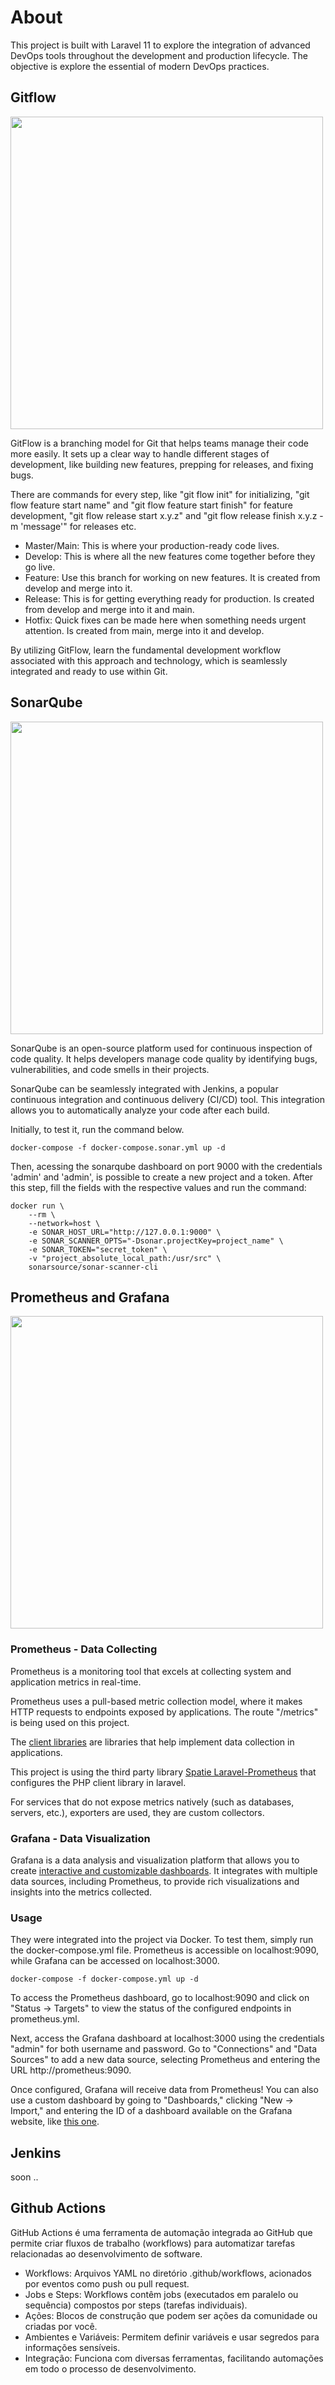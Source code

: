# About

This project is built with Laravel 11 to explore the integration of advanced DevOps tools throughout the development and production lifecycle. The objective is explore the essential of modern DevOps practices.

## Gitflow

<img src="https://velog.velcdn.com/images/boseong-choi/post/59173dfa-fb90-49b4-8323-daa5a38ca02b/image.png" width="500" />

GitFlow is a branching model for Git that helps teams manage their code more easily. It sets up a clear way to handle different stages of development, like building new features, prepping for releases, and fixing bugs.

There are commands for every step, like "git flow init" for initializing, "git flow feature start name" and "git flow feature start finish" for feature development, "git flow release start x.y.z" and "git flow release finish x.y.z -m 'message'" for releases etc.

- Master/Main: This is where your production-ready code lives.
- Develop: This is where all the new features come together before they go live.
- Feature: Use this branch for working on new features. It is created from develop and merge into it.
- Release: This is for getting everything ready for production. Is created from develop and merge into it and main.
- Hotfix: Quick fixes can be made here when something needs urgent attention. Is created from main, merge into it and develop.

By utilizing GitFlow, learn the fundamental development workflow associated with this approach and technology, which is seamlessly integrated and ready to use within Git.

## SonarQube

<img src="https://www.opcito.com/sites/default/files/inline-images/5%20(1).png" width="500" />

SonarQube is an open-source platform used for continuous inspection of code quality. It helps developers manage code quality by identifying bugs, vulnerabilities, and code smells in their projects.

SonarQube can be seamlessly integrated with Jenkins, a popular continuous integration and continuous delivery (CI/CD) tool. This integration allows you to automatically analyze your code after each build.

Initially, to test it, run the command below. 

```
docker-compose -f docker-compose.sonar.yml up -d
````

Then, acessing the sonarqube dashboard on port 9000 with the credentials 'admin' and 'admin', is possible to create a new project and a token. After this step, fill the fields with the respective values and run the command:

```
docker run \
	--rm \
	--network=host \
	-e SONAR_HOST_URL="http://127.0.0.1:9000" \
	-e SONAR_SCANNER_OPTS="-Dsonar.projectKey=project_name" \
	-e SONAR_TOKEN="secret_token" \
	-v "project_absolute_local_path:/usr/src" \
	sonarsource/sonar-scanner-cli
````

## Prometheus and Grafana

<img src="https://grafana.com/api/dashboards/3834/images/2403/image" width="500" />

### Prometheus - Data Collecting

Prometheus is a monitoring tool that excels at collecting system and application metrics in real-time.

Prometheus uses a pull-based metric collection model, where it makes HTTP requests to endpoints exposed by applications. The route "/metrics" is being used on this project.

The <a href="https://prometheus.io/docs/instrumenting/clientlibs/" target="_blank">client libraries</a> are libraries that help implement data collection in applications. 

This project is using the third party library <a href="https://spatie.be/docs/laravel-prometheus/v1/introduction">Spatie Laravel-Prometheus</a> that configures the PHP client library in laravel.

For services that do not expose metrics natively (such as databases, servers, etc.), exporters are used, they are custom collectors.

### Grafana - Data Visualization

Grafana is a data analysis and visualization platform that allows you to create <a href="https://grafana.com/grafana/dashboards/" target="_blank">interactive and customizable dashboards</a>. It integrates with multiple data sources, including Prometheus, to provide rich visualizations and insights into the metrics collected.

### Usage

They were integrated into the project via Docker. To test them, simply run the docker-compose.yml file. 
Prometheus is accessible on localhost:9090, while Grafana can be accessed on localhost:3000.

```
docker-compose -f docker-compose.yml up -d
````

To access the Prometheus dashboard, go to localhost:9090 and click on "Status -> Targets" to view the status of the configured endpoints in prometheus.yml.

Next, access the Grafana dashboard at localhost:3000 using the credentials "admin" for both username and password. Go to "Connections" and "Data Sources" to add a new data source, selecting Prometheus and entering the URL http://prometheus:9090.

Once configured, Grafana will receive data from Prometheus! You can also use a custom dashboard by going to "Dashboards," clicking "New -> Import," and entering the ID of a dashboard available on the Grafana website, like <a href="https://grafana.com/grafana/dashboards/3662-prometheus-2-0-overview/">this one</a>.

## Jenkins

soon ..

## Github Actions

GitHub Actions é uma ferramenta de automação integrada ao GitHub que permite criar fluxos de trabalho (workflows) para automatizar tarefas relacionadas ao desenvolvimento de software.

- Workflows: Arquivos YAML no diretório .github/workflows, acionados por eventos como push ou pull request.
- Jobs e Steps: Workflows contêm jobs (executados em paralelo ou sequência) compostos por steps (tarefas individuais).
- Ações: Blocos de construção que podem ser ações da comunidade ou criadas por você.
- Ambientes e Variáveis: Permitem definir variáveis e usar segredos para informações sensíveis.
- Integração: Funciona com diversas ferramentas, facilitando automações em todo o processo de desenvolvimento.

